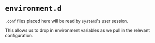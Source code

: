 # `environment.d`

`.conf` files placed here will be read by `systemd`'s user session.

This allows us to drop in environment variables as we pull in the relevant
configuration.
